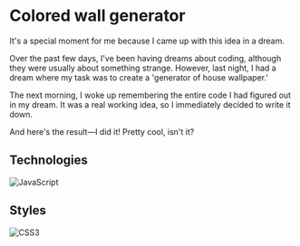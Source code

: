 # Colored wall generator

It's a special moment for me because I came up with this idea in a dream.

Over the past few days, I've been having dreams about coding, although they were usually about something strange. However, last night, I had a dream where my task was to create a 'generator of house wallpaper.'

The next morning, I woke up remembering the entire code I had figured out in my dream. It was a real working idea, so I immediately decided to write it down.

And here's the result—I did it! Pretty cool, isn't it?

## Technologies

![JavaScript](https://img.shields.io/badge/javascript-%23323330.svg?style=for-the-badge&logo=javascript&logoColor=%23F7DF1E)

## Styles

![CSS3](https://img.shields.io/badge/css3-%231572B6.svg?style=for-the-badge&logo=css3&logoColor=white)